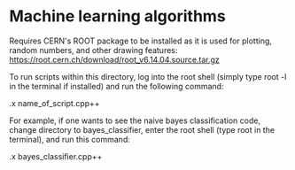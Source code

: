 # Machine learning algorithms

Requires CERN's ROOT package to be installed as it is used for plotting, random numbers, and other drawing features:
https://root.cern.ch/download/root_v6.14.04.source.tar.gz

To run scripts within this directory, log into the root shell (simply type root -l in the terminal if installed) 
and run the following command:

.x name_of_script.cpp++

For example, if one wants to see the naive bayes classification code, change
directory to bayes_classifier, enter the root shell (type root in the terminal), and run this command:

.x bayes_classifier.cpp++

